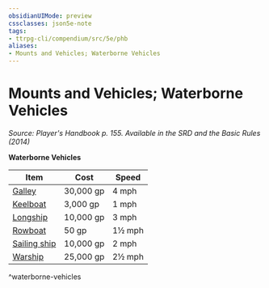 ```yaml
---
obsidianUIMode: preview
cssclasses: json5e-note
tags:
- ttrpg-cli/compendium/src/5e/phb
aliases:
- Mounts and Vehicles; Waterborne Vehicles
---
```

# Mounts and Vehicles; Waterborne Vehicles
*Source: Player's Handbook p. 155. Available in the <span title='Systems Reference Document (5.1)'>SRD</span> and the Basic Rules (2014)* 

**Waterborne Vehicles**

| Item | Cost | Speed |
|------|------|-------|
| [Galley](/3-Mechanics/CLI/Compendium/items/galley.md) | 30,000 gp | 4 mph |
| [Keelboat](/3-Mechanics/CLI/Compendium/items/keelboat.md) | 3,000 gp | 1 mph |
| [Longship](/3-Mechanics/CLI/Compendium/items/longship.md) | 10,000 gp | 3 mph |
| [Rowboat](/3-Mechanics/CLI/Compendium/items/rowboat.md) | 50 gp | 1½ mph |
| [Sailing ship](/3-Mechanics/CLI/Compendium/items/sailing-ship.md) | 10,000 gp | 2 mph |
| [Warship](/3-Mechanics/CLI/Compendium/items/warship.md) | 25,000 gp | 2½ mph |
^waterborne-vehicles